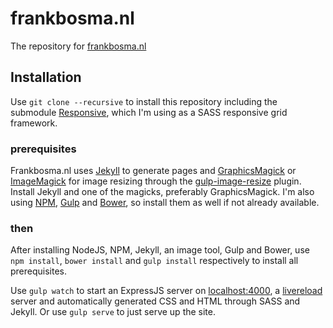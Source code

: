 # frankbosma.nl

The repository for [frankbosma.nl](http://frankbosma.nl)

## Installation
Use `git clone --recursive` to install this repository including the submodule
[Responsive](https://github.com/responsivebp/responsive), which I'm using as
 a SASS responsive grid framework.


### prerequisites
Frankbosma.nl uses [Jekyll](http://jekyllrb.com/) to generate pages and 
[GraphicsMagick](http://www.graphicsmagick.org/) or [ImageMagick](http://www.imagemagick.org/)
for image resizing through the [gulp-image-resize](https://www.npmjs.org/package/gulp-image-resize) plugin.
Install Jekyll and one of the magicks, preferably GraphicsMagick.
I'm also using [NPM](https://www.npmjs.org), [Gulp](http://gulpjs.com/) and [Bower](http://bower.io/), so install them as well
if not already available.

### then
After installing NodeJS, NPM, Jekyll, an image tool, Gulp and Bower, use `npm install`, `bower install` and `gulp install`
respectively to install all prerequisites.

Use `gulp watch` to start an ExpressJS server on [localhost:4000](http://localhost:4000),
a [livereload](https://github.com/vohof/gulp-livereload) server and automatically
generated CSS and HTML through SASS and Jekyll. Or use `gulp serve` to just serve up the site.